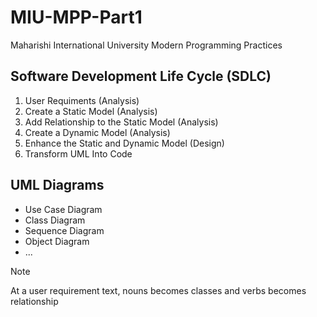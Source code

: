 # MIU-MPP-Part1
Maharishi International University 
Modern Programming Practices

## Software Development Life Cycle (SDLC)
1. User Requiments (Analysis)
2. Create a Static Model (Analysis)
3. Add Relationship to the Static Model (Analysis)
4. Create a Dynamic Model (Analysis)
5. Enhance the Static and Dynamic Model (Design)
6. Transform UML Into Code

## UML Diagrams
- Use Case Diagram
- Class Diagram
- Sequence Diagram
- Object Diagram
- ...

> [!NOTE]
At a user requirement text, nouns becomes classes and verbs becomes relationship
